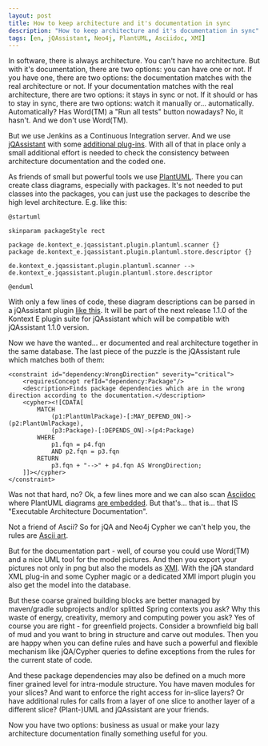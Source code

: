 ```yaml
---
layout: post
title: How to keep architecture and it's documentation in sync
description: "How to keep architecture and it's documentation in sync"
tags: [en, jQAssistant, Neo4j, PlantUML, Asciidoc, XMI]
---
```


In software, there is always architecture. You can't have no architecture. 
But with it's documentation, there are two options: you can have one or not.
If you have one, there are two options: the documentation matches with the real architecture or not.
If your documentation matches with the real architecture, there are two options: it stays in sync or not.
If it should or has to stay in sync, there are two options: watch it manually or... automatically.
Automatically? Has Word(TM) a "Run all tests" button nowadays? No, it hasn't. And we don't use Word(TM).

But we use Jenkins as a Continuous Integration server. And we use [jQAssistant](http://jqassistant.org) with
some [additional plug-ins](http://techblog.kontext-e.de/jqassistant-plugins). With all of that in place only
a small additional effort is needed to check the consistency between architecture documentation and the coded one.

As friends of small but powerful tools we use [PlantUML](http://plantuml.com). There you can create class diagrams,
especially with packages. It's not needed to put classes into the packages, you can just use the packages to describe
the high level architecture. E.g. like this:

    @startuml
    
    skinparam packageStyle rect
    
    package de.kontext_e.jqassistant.plugin.plantuml.scanner {}
    package de.kontext_e.jqassistant.plugin.plantuml.store.descriptor {}
    
    de.kontext_e.jqassistant.plugin.plantuml.scanner --> de.kontext_e.jqassistant.plugin.plantuml.store.descriptor
    
    @enduml

With only a few lines of code, these diagram descriptions can be parsed in a jQAssistant plugin
[like this](https://github.com/kontext-e/jqassistant-plugins/tree/master/plantuml). It will be part of the next
release 1.1.0 of the Kontext E plugin suite for jQAssistant which will be compatible with jQAssistant 1.1.0 version.

Now we have the wanted... er documented and real architecture together in the same database. The last piece of the puzzle
is the jQAssistant rule which matches both of them:

    <constraint id="dependency:WrongDirection" severity="critical">
        <requiresConcept refId="dependency:Package"/>
        <description>Finds package dependencies which are in the wrong direction according to the documentation.</description>
        <cypher><![CDATA[
            MATCH
                (p1:PlantUmlPackage)-[:MAY_DEPEND_ON]->(p2:PlantUmlPackage),
                (p3:Package)-[:DEPENDS_ON]->(p4:Package)
            WHERE
                p1.fqn = p4.fqn
                AND p2.fqn = p3.fqn
            RETURN
                p3.fqn + "-->" + p4.fqn AS WrongDirection;
        ]]></cypher>
    </constraint>

Was not that hard, no? Ok, a few lines more and we can also scan [Asciidoc](http://asciidoctor.org) 
where PlantUML diagrams [are embedded](https://code.google.com/p/asciidoc-plantuml/wiki/Usage).
But that's... that is... that IS "Executable Architecture Documentation".

Not a friend of Ascii? So for jQA and Neo4j Cypher we can't help you, the rules are 
[Ascii art](http://jexp.de/blog/2014/06/geekout-software-analytics-with-graphs/).

But for the documentation part - well, of course you could use Word(TM) and a nice UML tool for the model pictures.
And then you export your pictures not only in png but also the models as [XMI](http://www.omg.org/spec/XMI/). With the
jQA standard XML plug-in and some Cypher magic or a dedicated XMI import plugin you also get the model into the database.

But these coarse grained building blocks are better managed by maven/gradle subprojects and/or splitted Spring contexts you ask?
Why this waste of energy, creativity, memory and computing power you ask? Yes of course you are right - for greenfield projects.
Consider a brownfield big ball of mud and you want to bring in structure and carve out modules. Then you are happy when you
can define rules and have such a powerful and flexible mechanism like jQA/Cypher queries to define exceptions from the rules
for the current state of code.

And these package dependencies may also be defined on a much more finer grained level for intra-module structure. You have maven
modules for your slices? And want to enforce the right access for in-slice layers? Or have additional rules for calls from a layer
of one slice to another layer of a different slice? (Plant-)UML and jQAssistant are your friends. 

Now you have two options: business as usual or make your lazy architecture documentation finally something useful for you.
